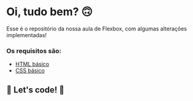 # Oi, tudo bem? 🙃

Esse é o repositório da nossa aula de Flexbox, com algumas alterações implementadas! 

### Os requisitos são:

* [HTML básico](https://www.w3schools.com/html/)
* [CSS básico](https://developer.mozilla.org/pt-BR/docs/Web/CSS)

## 🚀 Let's code! 🚀
